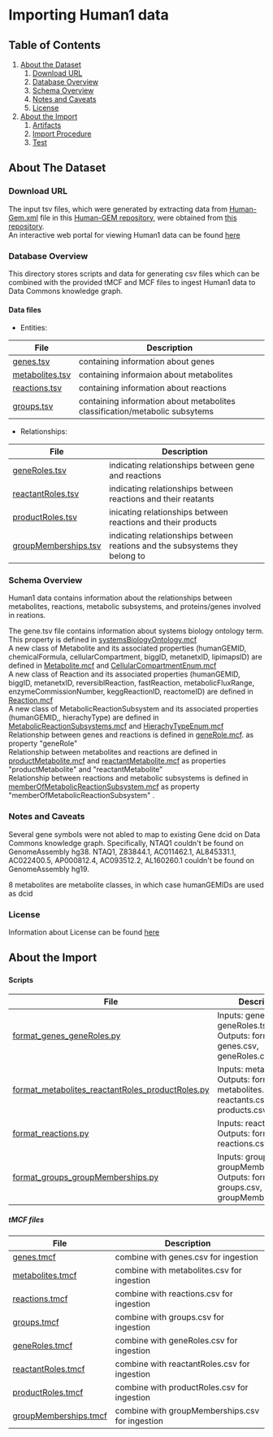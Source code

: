 # Importing Human1 data

## Table of Contents

1. [About the Dataset](#about-the-dataset)
    1. [Download URL](#download-url)
    2. [Database Overview](#database-overview)
    3. [Schema Overview](#schema-overview)
    4. [Notes and Caveats](#notes-and-caveats)
    5. [License](#license)
2. [About the Import](#about-the-import)
    1. [Artifacts](#artifacts)
    2. [Import Procedure](#import-procedure)
    3. [Test](#test)
    
    
## About The Dataset

### Download URL

The input tsv files, which were generated by extracting data from [Human-Gem.xml](https://github.com/SysBioChalmers/Human-GEM/blob/master/model/Human-GEM.xml) file in this [Human-GEM repository](https://github.com/SysBioChalmers/Human-GEM), were obtained from [this repository](https://github.com/paul-shannon/bio-gdb/tree/main/forSam/v1). <br>
An interactive web portal for viewing Human1 data can be found [here](https://metabolicatlas.org/)

### Database Overview 

This directory stores scripts and data for generating csv files which can be combined with the provided tMCF and MCF files to ingest Human1 data to Data Commons knowledge graph. 

#### Data files <br>

* Entities:

|File| Description|
---------|-----------
|[genes.tsv](https://github.com/khoahoang1891999/ISB_project/tree/main/data/genes.tsv)| containing information about genes|
|[metabolites.tsv](https://github.com/khoahoang1891999/ISB_project/tree/main/data/metabolites.tsv)| containing informaion about metabolites|
|[reactions.tsv](https://github.com/khoahoang1891999/ISB_project/tree/main/data/reactions.tsv)| containing information about reactions|
|[groups.tsv](https://github.com/khoahoang1891999/ISB_project/tree/main/data/groups.tsv)| containing information about metabolites classification/metabolic subsytems|

* Relationships:

|File| Description|
---------|-----------
|[geneRoles.tsv](https://github.com/khoahoang1891999/ISB_project/tree/main/data/geneRoles.tsv)| indicating relationships between gene and reactions|
|[reactantRoles.tsv](https://github.com/khoahoang1891999/ISB_project/tree/main/data/reactantRoles.tsv)| indicating relationships between reactions and their reatants|
|[productRoles.tsv](https://github.com/khoahoang1891999/ISB_project/tree/main/data/productRoles.tsv)| inicating relationships between reactions and their products|
|[groupMemberships.tsv](https://github.com/khoahoang1891999/ISB_project/tree/main/data/groupMemberships.tsv)| indicating relationships between reations and the subsystems they belong to|



### Schema Overview 

Human1 data contains information about the relationships between metabolites, reactions, metabolic subsystems, and proteins/genes involved in reations. 

The gene.tsv file contains information about systems biology ontology term. This property is defined in [systemsBiologyOntology.mcf](https://github.com/khoahoang1891999/ISB_project/blob/main/MCF%20files/systemsBiologyOntologyTerm.mcf) <br>
A new class of Metabolite and its associated properties (humanGEMID, chemicalFormula, cellularCompartment, biggID, metanetxID, lipimapsID) are defined in [Metabolite.mcf](https://github.com/khoahoang1891999/ISB_project/blob/main/MCF%20files/Metabolite.mcf) and [CellularCompartmentEnum.mcf](https://github.com/khoahoang1891999/ISB_project/blob/main/MCF%20files/CellularCompartmentEnum.mcf) <br>
A new class of Reaction and its associated properties (humanGEMID, biggID, metanetxID, reversiblReaction, fastReaction, metabolicFluxRange, enzymeCommissionNumber, keggReactionID, reactomeID) are defined in [Reaction.mcf](https://github.com/khoahoang1891999/ISB_project/blob/main/MCF%20files/Reaction.mcf)<br>
A new class of MetabolicReactionSubsystem and its associated properties (humanGEMID,, hierachyType) are defined in [MetabolicReactionSubsystems.mcf](https://github.com/khoahoang1891999/ISB_project/blob/main/MCF%20files/MetabolicReactionSubsystem.mcf) and [HierachyTypeEnum.mcf](https://github.com/khoahoang1891999/ISB_project/blob/main/MCF%20files/HierachyTypeEnum.mcf) <br>
Relationship between genes and reactions is defined in [geneRole.mcf](https://github.com/khoahoang1891999/ISB_project/blob/main/MCF%20files/geneRole.mcf). as property "geneRole"<br> 
Relationship between metabolites and reactions are defined in [productMetabolite.mcf](https://github.com/khoahoang1891999/ISB_project/blob/main/MCF%20files/productMetabolite.mcf) and [reactantMetabolite.mcf](https://github.com/khoahoang1891999/ISB_project/blob/main/MCF%20files/reactantMetabolite.mcf) as properties "productMetabolite" and "reactantMetabolite" <br>
Relationship between reactions and metabolic subsystems is defined in [memberOfMetabolicReactionSubsystem.mcf](https://github.com/khoahoang1891999/ISB_project/blob/main/MCF%20files/memberOfMetabolicReactionSubsystem.mcf) as property "memberOfMetabolicReactionSubsystem" .

### Notes and Caveats

Several gene symbols were not abled to map to existing Gene dcid on Data Commons knowledge graph. Specifically, NTAQ1 couldn't be found on GenomeAssembly hg38. NTAQ1, Z83844.1, AC011462.1, AL845331.1, AC022400.5, AP000812.4, AC093512.2, AL160260.1 couldn't be found on GenomeAssembly hg19. <br>

8 metabolites are metabolite classes, in which case humanGEMIDs are used as dcid <br>

### License

Information about License can be found [here](https://github.com/SysBioChalmers/Human-GEM/blob/master/LICENSE.md)

## About the Import 
### 

#### Scripts
|File| Description|
---------|-----------
|[format_genes_geneRoles.py](https://github.com/khoahoang1891999/ISB_project/blob/main/scripts/format_genes_geneRoles.py)|Inputs: genes.tsv, geneRoles.tsv <br> Outputs: formatted genes.csv, geneRoles.csv|
|[format_metabolites_reactantRoles_productRoles.py](https://github.com/khoahoang1891999/ISB_project/blob/main/scripts/format_metabolites_reactantRoles_productRoles.py)|Inputs: metabolites.tsv <br> Outputs: formatted metabolites.csv, reactants.csv, products.csv|
|[format_reactions.py](https://github.com/khoahoang1891999/ISB_project/blob/main/scripts/format_reactions.py)|Inputs: reactions.tsv <br> Outputs: formatted reactions.csv|
|[format_groups_groupMemberships.py](https://github.com/khoahoang1891999/ISB_project/blob/main/scripts/format_groups_groupMemberships.py)|Inputs: groups.tsv, groupMemberships.tsv<br> Outputs: formatted groups.csv, groupMemberships.tsv|

##### tMCF files
|File| Description|
---------|-----------
|[genes.tmcf](https://github.com/khoahoang1891999/ISB_project/blob/main/tMCF%20files/genes.tmcf)| combine with genes.csv for ingestion  |
|[metabolites.tmcf](https://github.com/khoahoang1891999/ISB_project/blob/main/tMCF%20files/metabolites.tmcf)| combine with metabolites.csv for ingestion  |
|[reactions.tmcf](https://github.com/khoahoang1891999/ISB_project/blob/main/tMCF%20files/reactions.tmcf)| combine with reactions.csv for ingestion  |
|[groups.tmcf](https://github.com/khoahoang1891999/ISB_project/blob/main/tMCF%20files/groups.tmcf)| combine with groups.csv for ingestion  |
|[geneRoles.tmcf](https://github.com/khoahoang1891999/ISB_project/blob/main/tMCF%20files/geneRoles.tmcf)| combine with geneRoles.csv for ingestion  |
|[reactantRoles.tmcf](https://github.com/khoahoang1891999/ISB_project/blob/main/tMCF%20files/reactantRoles.tmcf)| combine with reactantRoles.csv for ingestion  |
|[productRoles.tmcf](https://github.com/khoahoang1891999/ISB_project/blob/main/tMCF%20files/productRoles.tmcf)| combine with productRoles.csv for ingestion  |
|[groupMemberships.tmcf](https://github.com/khoahoang1891999/ISB_project/blob/main/tMCF%20files/groupMemberships.tmcf)| combine with groupMemberships.csv for ingestion  |
